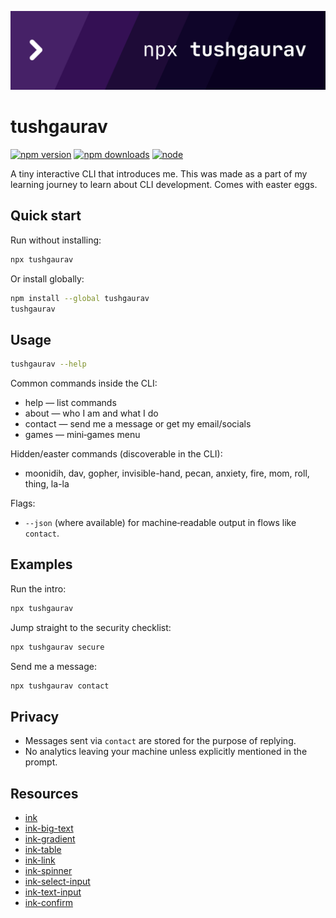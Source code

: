 ![tushgaurav](./assets/images/banner.png)

# tushgaurav

[![npm version](https://img.shields.io/npm/v/tushgaurav.svg?color=%2300c853)](https://www.npmjs.com/package/tushgaurav)
[![npm downloads](https://img.shields.io/npm/dm/tushgaurav.svg?color=%23009688)](https://www.npmjs.com/package/tushgaurav)
[![node](https://img.shields.io/node/v/tushgaurav.svg)](https://www.npmjs.com/package/tushgaurav)


A tiny interactive CLI that introduces me. This was made as a part of my learning journey to learn about CLI development.
Comes with easter eggs.

## Quick start

Run without installing:
```bash
npx tushgaurav
```

Or install globally:
```bash
npm install --global tushgaurav
tushgaurav
```

## Usage

```bash
tushgaurav --help
```

Common commands inside the CLI:
- help — list commands
- about — who I am and what I do
- contact — send me a message or get my email/socials
- games — mini‑games menu

Hidden/easter commands (discoverable in the CLI):
- moonidih, dav, gopher, invisible-hand, pecan, anxiety, fire, mom, roll, thing, la-la

Flags:
- `--json` (where available) for machine‑readable output in flows like `contact`.

## Examples

Run the intro:
```bash
npx tushgaurav
```

Jump straight to the security checklist:
```bash
npx tushgaurav secure
```

Send me a message:
```bash
npx tushgaurav contact
```

## Privacy

- Messages sent via `contact` are stored for the purpose of replying.
- No analytics leaving your machine unless explicitly mentioned in the prompt.

## Resources

- [ink](https://github.com/vadimdemedes/ink)
- [ink-big-text](https://github.com/vadimdemedes/ink-big-text)
- [ink-gradient](https://github.com/vadimdemedes/ink-gradient)
- [ink-table](https://github.com/vadimdemedes/ink-table)
- [ink-link](https://github.com/vadimdemedes/ink-link)
- [ink-spinner](https://github.com/vadimdemedes/ink-spinner)
- [ink-select-input](https://github.com/vadimdemedes/ink-select-input)
- [ink-text-input](https://github.com/vadimdemedes/ink-text-input)
- [ink-confirm](https://github.com/vadimdemedes/ink-confirm)